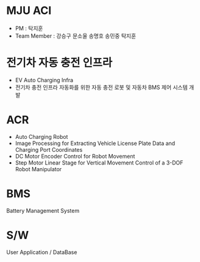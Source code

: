 # MJU ACI
+ PM : 탁지훈
+ Team Member : 강승구 문소울 송명호 송민중 탁지훈
  
# 전기차 자동 충전 인프라
+ EV Auto Charging Infra
+ 전기차 충전 인프라 자동화를 위한 자동 충전 로봇 및 자동차 BMS 제어 시스템 개발
# 
# ACR
+ Auto Charging Robot
+ Image Processing for Extracting Vehicle License Plate Data and Charging Port Coordinates
+ DC Motor Encoder Control for Robot Movement
+ Step Motor Linear Stage for Vertical Movement Control of a 3-DOF Robot Manipulator
# 
# BMS
  Battery Management System
# 
# S/W
  User Application / DataBase
# 
